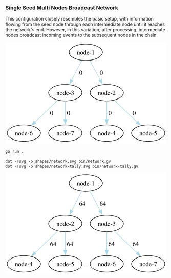### Single Seed Multi Nodes Broadcast Network

This configuration closely resembles the basic setup, with information flowing from the seed node through each
intermediate node until it reaches the network's end. However, in this variation, after processing, intermediate nodes
broadcast incoming events to the subsequent nodes in the chain.

![](shapes/network.svg)

```shell
go run .
```

```shell
dot -Tsvg -o shapes/network.svg bin/network.gv
dot -Tsvg -o shapes/network-tally.svg bin/network-tally.gv
```

![](shapes/network-tally.svg)
